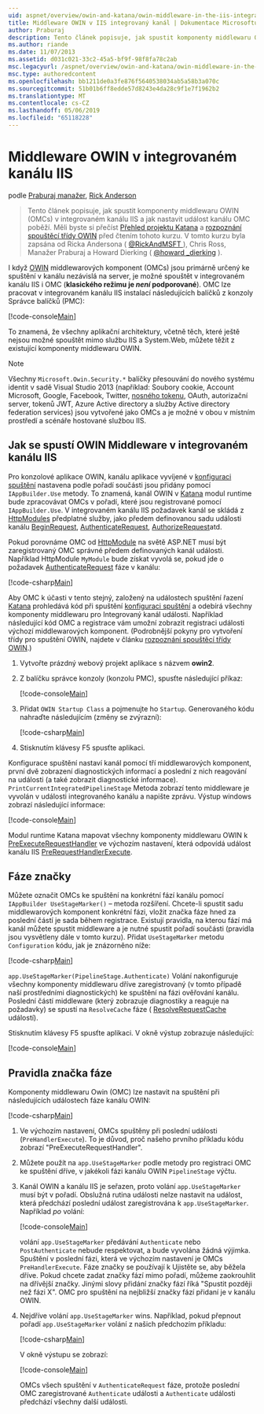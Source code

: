 ```yaml
---
uid: aspnet/overview/owin-and-katana/owin-middleware-in-the-iis-integrated-pipeline
title: Middleware OWIN v IIS integrovaný kanál | Dokumentace Microsoftu
author: Praburaj
description: Tento článek popisuje, jak spustit komponenty middlewaru OWIN (OMCs) v integrovaném kanálu IIS a jak nastavit událost kanálu OMC poběží. Měli byste...
ms.author: riande
ms.date: 11/07/2013
ms.assetid: d031c021-33c2-45a5-bf9f-98f8fa78c2ab
msc.legacyurl: /aspnet/overview/owin-and-katana/owin-middleware-in-the-iis-integrated-pipeline
msc.type: authoredcontent
ms.openlocfilehash: bb1211de0a3fe876f5640538034ab5a58b3a070c
ms.sourcegitcommit: 51b01b6ff8edde57d8243e4da28c9f1e7f1962b2
ms.translationtype: MT
ms.contentlocale: cs-CZ
ms.lasthandoff: 05/06/2019
ms.locfileid: "65118228"
---
```

# <a name="owin-middleware-in-the-iis-integrated-pipeline"></a>Middleware OWIN v integrovaném kanálu IIS

podle [Praburaj manažer](https://github.com/Praburaj), [Rick Anderson]((https://twitter.com/RickAndMSFT))

> Tento článek popisuje, jak spustit komponenty middlewaru OWIN (OMCs) v integrovaném kanálu IIS a jak nastavit událost kanálu OMC poběží. Měli byste si přečíst [Přehled projektu Katana](an-overview-of-project-katana.md) a [rozpoznání spouštěcí třídy OWIN](owin-startup-class-detection.md) před čtením tohoto kurzu. V tomto kurzu byla zapsána od Ricka Andersona ( [ @RickAndMSFT ](https://twitter.com/#!/RickAndMSFT) ), Chris Ross, Manažer Praburaj a Howard Dierking ( [ @howard \_dierking](https://twitter.com/howard_dierking) ).

I když [OWIN](an-overview-of-project-katana.md) middlewarových komponent (OMCs) jsou primárně určený ke spuštění v kanálu nezávislá na server, je možné spouštět v integrovaném kanálu IIS i OMC (**klasického režimu je *není* podporované**). OMC lze pracovat v integrovaném kanálu IIS instalací následujících balíčků z konzoly Správce balíčků (PMC):

[!code-console[Main](owin-middleware-in-the-iis-integrated-pipeline/samples/sample1.cmd)]

To znamená, že všechny aplikační architektury, včetně těch, které ještě nejsou možné spouštět mimo službu IIS a System.Web, můžete těžit z existující komponenty middlewaru OWIN. 

> [!NOTE]
> Všechny `Microsoft.Owin.Security.*` balíčky přesouvání do nového systému identit v sadě Visual Studio 2013 (například: Soubory cookie, Account Microsoft, Google, Facebook, Twitter, [nosného tokenu](http://self-issued.info/docs/draft-ietf-oauth-v2-bearer.html), OAuth, autorizační server, tokenů JWT, Azure Active directory a služby Active directory federation services) jsou vytvořené jako OMCs a je možné v obou v místním prostředí a scénáře hostované službou IIS.

## <a name="how-owin-middleware-executes-in-the-iis-integrated-pipeline"></a>Jak se spustí OWIN Middleware v integrovaném kanálu IIS

Pro konzolové aplikace OWIN, kanálu aplikace vyvíjené v [konfiguraci spuštění](owin-startup-class-detection.md) nastavena podle pořadí součásti jsou přidány pomocí `IAppBuilder.Use` metody. To znamená, kanál OWIN v [Katana](an-overview-of-project-katana.md) modul runtime bude zpracovávat OMCs v pořadí, které jsou registrované pomocí `IAppBuilder.Use`. V integrovaném kanálu IIS požadavek kanál se skládá z [HttpModules](https://msdn.microsoft.com/library/ms178468(v=vs.85).aspx) předplatné služby, jako předem definovanou sadu události kanálu [BeginRequest](https://msdn.microsoft.com/library/system.web.httpapplication.beginrequest.aspx), [AuthenticateRequest](https://msdn.microsoft.com/library/system.web.httpapplication.authenticaterequest.aspx), [AuthorizeRequest](https://msdn.microsoft.com/library/system.web.httpapplication.authorizerequest.aspx)atd.

Pokud porovnáme OMC od [HttpModule](https://msdn.microsoft.com/library/zec9k340(v=vs.85).aspx) na světě ASP.NET musí být zaregistrovaný OMC správné předem definovaných kanál události. Například HttpModule `MyModule` bude získat vyvolá se, pokud jde o požadavek [AuthenticateRequest](https://msdn.microsoft.com/library/system.web.httpapplication.authenticaterequest.aspx) fáze v kanálu:

[!code-csharp[Main](owin-middleware-in-the-iis-integrated-pipeline/samples/sample2.cs?highlight=10)]

Aby OMC k účasti v tento stejný, založený na událostech spuštění řazení [Katana](an-overview-of-project-katana.md) prohledává kód při spuštění [konfiguraci spuštění](owin-startup-class-detection.md) a odebírá všechny komponenty middlewaru pro Integrovaný kanál události. Například následující kód OMC a registrace vám umožní zobrazit registraci události výchozí middlewarových komponent. (Podrobnější pokyny pro vytvoření třídy pro spuštění OWIN, najdete v článku [rozpoznání spouštěcí třídy OWIN](owin-startup-class-detection.md).)

1. Vytvořte prázdný webový projekt aplikace s názvem **owin2**.
2. Z balíčku správce konzoly (konzolu PMC), spusťte následující příkaz: 

    [!code-console[Main](owin-middleware-in-the-iis-integrated-pipeline/samples/sample3.cmd)]
3. Přidat `OWIN Startup Class` a pojmenujte ho `Startup`. Generovaného kódu nahraďte následujícím (změny se zvýrazní):  

    [!code-csharp[Main](owin-middleware-in-the-iis-integrated-pipeline/samples/sample4.cs?highlight=5-7,15-36)]
4. Stisknutím klávesy F5 spusťte aplikaci.

Konfigurace spuštění nastaví kanál pomocí tří middlewarových komponent, první dvě zobrazení diagnostických informací a poslední z nich reagování na události (a také zobrazit diagnostické informace). `PrintCurrentIntegratedPipelineStage` Metoda zobrazí tento middleware je vyvolán v události integrovaného kanálu a napište zprávu. Výstup windows zobrazí následující informace:

[!code-console[Main](owin-middleware-in-the-iis-integrated-pipeline/samples/sample5.cmd)]

Modul runtime Katana mapovat všechny komponenty middlewaru OWIN k [PreExecuteRequestHandler](https://msdn.microsoft.com/library/system.web.httpapplication.prerequesthandlerexecute.aspx) ve výchozím nastavení, která odpovídá událost kanálu IIS [PreRequestHandlerExecute](https://msdn.microsoft.com/library/system.web.httpapplication.prerequesthandlerexecute.aspx).

## <a name="stage-markers"></a>Fáze značky

Můžete označit OMCs ke spuštění na konkrétní fází kanálu pomocí `IAppBuilder UseStageMarker()` – metoda rozšíření. Chcete-li spustit sadu middlewarových komponent konkrétní fázi, vložit značka fáze hned za poslední částí je sada během registrace. Existují pravidla, na kterou fází má kanál můžete spustit middleware a je nutné spustit pořadí součásti (pravidla jsou vysvětleny dále v tomto kurzu). Přidat `UseStageMarker` metodu `Configuration` kódu, jak je znázorněno níže:

[!code-csharp[Main](owin-middleware-in-the-iis-integrated-pipeline/samples/sample6.cs?highlight=13,19)]

`app.UseStageMarker(PipelineStage.Authenticate)` Volání nakonfiguruje všechny komponenty middlewaru dříve zaregistrovaný (v tomto případě naší prostředními diagnostických) ke spuštění na fázi ověřování kanálu. Poslední částí middleware (který zobrazuje diagnostiky a reaguje na požadavky) se spustí na `ResolveCache` fáze ( [ResolveRequestCache](https://msdn.microsoft.com/library/system.web.httpapplication.resolverequestcache.aspx) událostí).

Stisknutím klávesy F5 spusťte aplikaci. V okně výstup zobrazuje následující:

[!code-console[Main](owin-middleware-in-the-iis-integrated-pipeline/samples/sample7.cmd)]

## <a name="stage-marker-rules"></a>Pravidla značka fáze

Komponenty middlewaru Owin (OMC) lze nastavit na spuštění při následujících událostech fáze kanálu OWIN:

[!code-csharp[Main](owin-middleware-in-the-iis-integrated-pipeline/samples/sample8.cs)]

1. Ve výchozím nastavení, OMCs spuštěny při poslední události (`PreHandlerExecute`). To je důvod, proč našeho prvního příkladu kódu zobrazí "PreExecuteRequestHandler".
2. Můžete použít na `app.UseStageMarker` podle metody pro registraci OMC ke spuštění dříve, v jakékoli fázi kanálu OWIN `PipelineStage` výčtu.
3. Kanál OWIN a kanálu IIS je seřazen, proto volání `app.UseStageMarker` musí být v pořadí. Obslužná rutina události nelze nastavit na událost, která předchází poslední událost zaregistrována k `app.UseStageMarker`. Například *po* volání:

    [!code-console[Main](owin-middleware-in-the-iis-integrated-pipeline/samples/sample9.cmd)]

   volání `app.UseStageMarker` předávání `Authenticate` nebo `PostAuthenticate` nebude respektovat, a bude vyvolána žádná výjimka. Spuštění v poslední fázi, která ve výchozím nastavení je OMCs `PreHandlerExecute`. Fáze značky se používají k Ujistěte se, aby běžela dříve. Pokud chcete zadat značky fází mimo pořadí, můžeme zaokrouhlit na dřívější značky. Jinými slovy přidání značky fází říká "Spustit později než fázi X". OMC pro spuštění na nejbližší značky fází přidaní je v kanálu OWIN.
4. Nejdříve volání `app.UseStageMarker` wins. Například, pokud přepnout pořadí `app.UseStageMarker` volání z našich předchozím příkladu:

    [!code-csharp[Main](owin-middleware-in-the-iis-integrated-pipeline/samples/sample10.cs?highlight=13,19)]

   V okně výstupu se zobrazí: 

    [!code-console[Main](owin-middleware-in-the-iis-integrated-pipeline/samples/sample11.cmd)]

   OMCs všech spuštění v `AuthenticateRequest` fáze, protože poslední OMC zaregistrované `Authenticate` události a `Authenticate` události předchází všechny další události.
